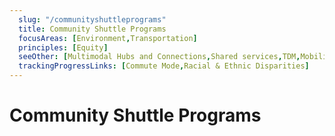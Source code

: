 ```yaml
---
  slug: "/communityshuttleprograms"
  title: Community Shuttle Programs
  focusAreas: [Environment,Transportation]
  principles: [Equity]
  seeOther: [Multimodal Hubs and Connections,Shared services,TDM,Mobility as a Service (MaaS)]
  trackingProgressLinks: [Commute Mode,Racial & Ethnic Disparities]
---
```

# Community Shuttle Programs